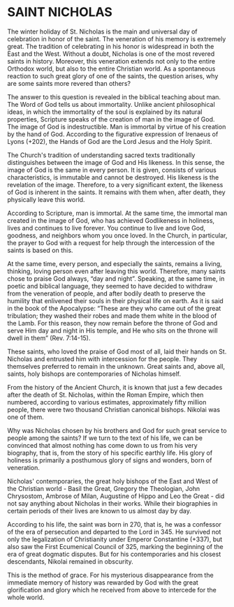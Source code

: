 # SAINT NICHOLAS

The winter holiday of St. Nicholas is the main and universal day of celebration in honor of the saint. The veneration of his memory is extremely great. The tradition of celebrating in his honor is widespread in both the East and the West. Without a doubt, Nicholas is one of the most revered saints in history. Moreover, this veneration extends not only to the entire Orthodox world, but also to the entire Christian world. As a spontaneous reaction to such great glory of one of the saints, the question arises, why are some saints more revered than others?

The answer to this question is revealed in the biblical teaching about man. The Word of God tells us about immortality. Unlike ancient philosophical ideas, in which the immortality of the soul is explained by its natural properties, Scripture speaks of the creation of man in the image of God. The image of God is indestructible. Man is immortal by virtue of his creation by the hand of God. According to the figurative expression of Irenaeus of Lyons (+202), the Hands of God are the Lord Jesus and the Holy Spirit.

The Church's tradition of understanding sacred texts traditionally distinguishes between the image of God and His likeness. In this sense, the image of God is the same in every person. It is given, consists of various characteristics, is immutable and cannot be destroyed. His likeness is the revelation of the image. Therefore, to a very significant extent, the likeness of God is inherent in the saints. It remains with them when, after death, they physically leave this world.

According to Scripture, man is immortal. At the same time, the immortal man created in the image of God, who has achieved Godlikeness in holiness, lives and continues to live forever. You continue to live and love God, goodness, and neighbors whom you once loved. In the Church, in particular, the prayer to God with a request for help through the intercession of the saints is based on this.

At the same time, every person, and especially the saints, remains a living, thinking, loving person even after leaving this world. Therefore, many saints chose to praise God always, “day and night”. Speaking, at the same time, in poetic and biblical language, they seemed to have decided to withdraw from the veneration of people, and after bodily death to preserve the humility that enlivened their souls in their physical life on earth. As it is said in the book of the Apocalypse: “These are they who came out of the great tribulation; they washed their robes and made them white in the blood of the Lamb. For this reason, they now remain before the throne of God and serve Him day and night in His temple, and He who sits on the throne will dwell in them” (Rev. 7:14-15).

These saints, who loved the praise of God most of all, laid their hands on St. Nicholas and entrusted him with intercession for the people. They themselves preferred to remain in the unknown. Great saints and, above all, saints, holy bishops are contemporaries of Nicholas himself.

From the history of the Ancient Church, it is known that just a few decades after the death of St. Nicholas, within the Roman Empire, which then numbered, according to various estimates, approximately fifty million people, there were two thousand Christian canonical bishops. Nikolai was one of them.

Why was Nicholas chosen by his brothers and God for such great service to people among the saints? If we turn to the text of his life, we can be convinced that almost nothing has come down to us from his very biography, that is, from the story of his specific earthly life. His glory of holiness is primarily a posthumous glory of signs and wonders, born of veneration.

Nicholas' contemporaries, the great holy bishops of the East and West of the Christian world - Basil the Great, Gregory the Theologian, John Chrysostom, Ambrose of Milan, Augustine of Hippo and Leo the Great - did not say anything about Nicholas in their works. While their biographies in certain periods of their lives are known to us almost day by day.

According to his life, the saint was born in 270, that is, he was a confessor of the era of persecution and departed to the Lord in 345. He survived not only the legalization of Christianity under Emperor Constantine (+337), but also saw the First Ecumenical Council of 325, marking the beginning of the era of great dogmatic disputes. But for his contemporaries and his closest descendants, Nikolai remained in obscurity.

This is the method of grace. For his mysterious disappearance from the immediate memory of history was rewarded by God with the great glorification and glory which he received from above to intercede for the whole world.
